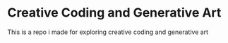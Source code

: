 # Creative Coding and Generative Art
This is a repo i made for exploring creative coding and generative art
